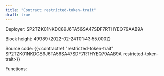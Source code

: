 ```yaml
---
title: "Contract restricted-token-trait"
draft: true
---
```

Deployer: SP2TZK01NKDC89J6TA56SA47SDF7RTHYEQ79AAB9A


 



Block height: 49989 (2022-02-24T01:43:55.000Z)

Source code: {{<contractref "restricted-token-trait" SP2TZK01NKDC89J6TA56SA47SDF7RTHYEQ79AAB9A restricted-token-trait>}}

Functions:


